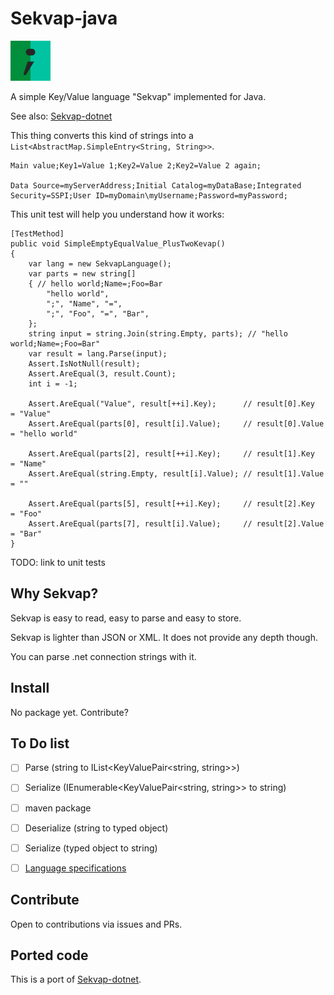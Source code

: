 
# Sekvap-java

![Sekvap logo](https://raw.githubusercontent.com/sandrock/Sekvap-dotnet/master/res/logo-64.png)

A simple Key/Value language "Sekvap" implemented for Java. 

See also: [Sekvap-dotnet](https://github.com/sandrock/Sekvap-dotnet/)

This thing converts this kind of strings into a `List<AbstractMap.SimpleEntry<String, String>>`.

```
Main value;Key1=Value 1;Key2=Value 2;Key2=Value 2 again;

Data Source=myServerAddress;Initial Catalog=myDataBase;Integrated Security=SSPI;User ID=myDomain\myUsername;Password=myPassword;
```

This unit test will help you understand how it works:

<!-- language: csharp -->
```
[TestMethod]
public void SimpleEmptyEqualValue_PlusTwoKevap()
{
    var lang = new SekvapLanguage();
    var parts = new string[]
    { // hello world;Name=;Foo=Bar
        "hello world",
        ";", "Name", "=", 
        ";", "Foo", "=", "Bar",
    };
    string input = string.Join(string.Empty, parts); // "hello world;Name=;Foo=Bar"
    var result = lang.Parse(input);
    Assert.IsNotNull(result);
    Assert.AreEqual(3, result.Count);
    int i = -1;

    Assert.AreEqual("Value", result[++i].Key);      // result[0].Key   = "Value"
    Assert.AreEqual(parts[0], result[i].Value);     // result[0].Value = "hello world"

    Assert.AreEqual(parts[2], result[++i].Key);     // result[1].Key   = "Name"
    Assert.AreEqual(string.Empty, result[i].Value); // result[1].Value = ""

    Assert.AreEqual(parts[5], result[++i].Key);     // result[2].Key   = "Foo"
    Assert.AreEqual(parts[7], result[i].Value);     // result[2].Value = "Bar"
}
```

TODO: link to unit tests

Why Sekvap?
--------------

Sekvap is easy to read, easy to parse and easy to store.

Sekvap is lighter than JSON or XML. It does not provide any depth though.

You can parse .net connection strings with it.

Install
--------------

No package yet. Contribute?

To Do list
--------------

- [ ] Parse (string to IList&lt;KeyValuePair&lt;string, string>>)
- [ ] Serialize (IEnumerable&lt;KeyValuePair&lt;string, string>> to string)
- [ ] maven package
- [ ] Deserialize (string to typed object)
- [ ] Serialize (typed object to string)
- [ ] [Language specifications](Sekvap-Language-Specifications.md)


Contribute
--------------

Open to contributions via issues and PRs.


Ported code
--------------

This is a port of [Sekvap-dotnet](https://github.com/sandrock/Sekvap-dotnet/).

